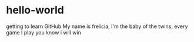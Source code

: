 # hello-world
getting to learn GitHub
My name is frelicia, I'm the baby of the twins, every game I play you know i will win
